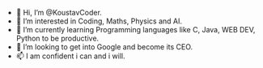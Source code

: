 - 👋 Hi, I’m @KoustavCoder.
- 👀 I’m interested in Coding, Maths, Physics and AI.
- 🌱 I’m currently learning Programming languages like C, Java, WEB DEV, Python to be productive.
- 💞️ I’m looking to get into Google and become its CEO. 
- 📫 I am confident i can and i will. 

<!---
KoustavCoder/KoustavCoder is a ✨ special ✨ repository because its `README.md` (this file) appears on your GitHub profile.
You can click the Preview link to take a look at your changes.
--->
